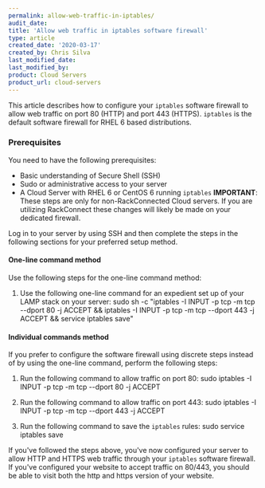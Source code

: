 ```yaml
---
permalink: allow-web-traffic-in-iptables/
audit_date: 
title: 'Allow web traffic in iptables software firewall'
type: article
created_date: '2020-03-17'
created_by: Chris Silva
last_modified_date: 
last_modified_by: 
product: Cloud Servers
product_url: cloud-servers
---
```


This article describes how to configure your `iptables` software firewall to allow web traffic on port 80 (HTTP) and port 443 (HTTPS). `iptables` is the default software firewall for RHEL 6 based distributions. 

### Prerequisites
You need to have the following prerequisites:
- Basic understanding of Secure Shell (SSH)
- Sudo or administrative access to your server
- A Cloud Server with RHEL 6 or CentOS 6 running `iptables`
**IMPORTANT**: These steps are only for non-RackConnected Cloud servers. If you are utilizing RackConnect these changes will likely be made on your dedicated firewall. 

Log in to your server by using SSH and then complete the steps in the following sections for
your preferred setup method.

#### One-line command method
Use the following steps for the one-line command method:

1. Use the following one-line command for an expedient set up of your LAMP stack on your server:
        sudo sh -c "iptables -I INPUT -p tcp -m tcp --dport 80 -j ACCEPT && iptables -I INPUT -p tcp -m tcp --dport 443 -j ACCEPT && service iptables save"
        
#### Individual commands method
If you prefer to configure the software firewall using discrete steps instead of by using the
one-line command, perform the following steps:

1.  Run the following command to allow traffic on port 80:
        sudo iptables -I INPUT -p tcp -m tcp --dport 80 -j ACCEPT

2.  Run the following command to allow traffic on port 443:
        sudo iptables -I INPUT -p tcp -m tcp --dport 443 -j ACCEPT

3.  Run the following command to save the `iptables` rules:
        sudo service iptables save

If you've followed the steps above, you've now configured your server to allow HTTP and HTTPS web traffic through your `iptables` software firewall. If you've configured your website to accept traffic on 80/443, you should be able to visit both the http and https version of your website. 
